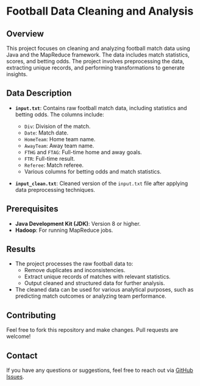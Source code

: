 # Football Data Cleaning and Analysis

## Overview
This project focuses on cleaning and analyzing football match data using Java and the MapReduce framework. The data includes match statistics, scores, and betting odds. The project involves preprocessing the data, extracting unique records, and performing transformations to generate insights.

## Data Description
- **`input.txt`**: Contains raw football match data, including statistics and betting odds. The columns include:
  - `Div`: Division of the match.
  - `Date`: Match date.
  - `HomeTeam`: Home team name.
  - `AwayTeam`: Away team name.
  - `FTHG` and `FTAG`: Full-time home and away goals.
  - `FTR`: Full-time result.
  - `Referee`: Match referee.
  - Various columns for betting odds and match statistics.

- **`input_clean.txt`**: Cleaned version of the `input.txt` file after applying data preprocessing techniques.

## Prerequisites
- **Java Development Kit (JDK)**: Version 8 or higher.
- **Hadoop**: For running MapReduce jobs.

## Results
- The project processes the raw football data to:
  - Remove duplicates and inconsistencies.
  - Extract unique records of matches with relevant statistics.
  - Output cleaned and structured data for further analysis.
- The cleaned data can be used for various analytical purposes, such as predicting match outcomes or analyzing team performance.

## Contributing
Feel free to fork this repository and make changes. Pull requests are welcome!

## Contact
If you have any questions or suggestions, feel free to reach out via [GitHub Issues](https://github.com/assylbek-saduakhassov-qlub/head_football_game/issues).

